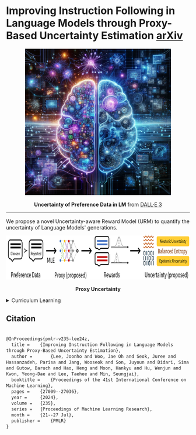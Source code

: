 # Improving Instruction Following in Language Models through Proxy-Based Uncertainty Estimation [arXiv](https://arxiv.org/abs/2405.06424)

<p align='center'>
<img src="./figure/preference_uncertainty_lm1.png"  width="400" height="400" center-align="true">
<div align="center"><b>Uncertainty of Preference Data in LM</b> from <a href="https://openai.com/dall-e-3">DALL·E 3</a></div>
</p>


----

We propose a novel Uncertainty-aware Reward Model (URM) to quantify the uncertainty of Language Models' generations.

<p align='center'>
<img src="./figure/proxy_concept.png"  width="800" height="120" center-align="true">
<div align="center"><b>Proxy Uncertainty</b></div>
</p>

<details>
<summary>Curriculum Learning</summary>

<p align='center'>
<img src="./figure/curriculum_radar.png"  width="400" height="275" center-align="true">
<div align="center"><b>Why Curriculum learning is important?</b></div>
</p>
</details>

## Citation
```

@InProceedings{pmlr-v235-lee24z,
  title = 	 {Improving Instruction Following in Language Models through Proxy-Based Uncertainty Estimation},
  author =       {Lee, Joonho and Woo, Jae Oh and Seok, Juree and Hassanzadeh, Parisa and Jang, Wooseok and Son, Juyoun and Didari, Sima and Gutow, Baruch and Hao, Heng and Moon, Hankyu and Hu, Wenjun and Kwon, Yeong-Dae and Lee, Taehee and Min, Seungjai},
  booktitle = 	 {Proceedings of the 41st International Conference on Machine Learning},
  pages = 	 {27009--27036},
  year = 	 {2024},
  volume = 	 {235},
  series = 	 {Proceedings of Machine Learning Research},
  month = 	 {21--27 Jul},
  publisher =    {PMLR}
}
```
